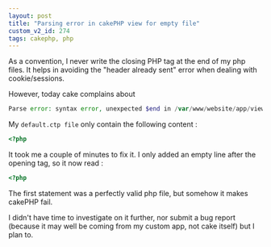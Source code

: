 ```yaml
---
layout: post
title: "Parsing error in cakePHP view for empty file"
custom_v2_id: 274
tags: cakephp, php
---
```


As a convention, I never write the closing PHP tag at the end of my php files.
It helps in avoiding the "header already sent" error when dealing with
cookie/sessions.

However, today cake complains about

```php
Parse error: syntax error, unexpected $end in /var/www/website/app/views/players/default.ctp on line 1
```

My `default.ctp file` only contain the following content :


```php
<?php
```

It took me a couple of minutes to fix it. I only added an empty line after the
opening tag, so it now read :


```php
<?php


```

The first statement was a perfectly valid php file, but somehow it makes
cakePHP fail.

I didn't have time to investigate on it further, nor submit a bug report
(because it may well be coming from my custom app, not cake itself) but I plan
to.

